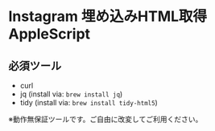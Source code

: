 # Instagram 埋め込みHTML取得AppleScript

## 必須ツール
* curl
* jq (install via: `brew install jq`)
* tidy (install via: `brew install tidy-html5`)
  
※動作無保証ツールです。ご自由に改変してご利用ください。
